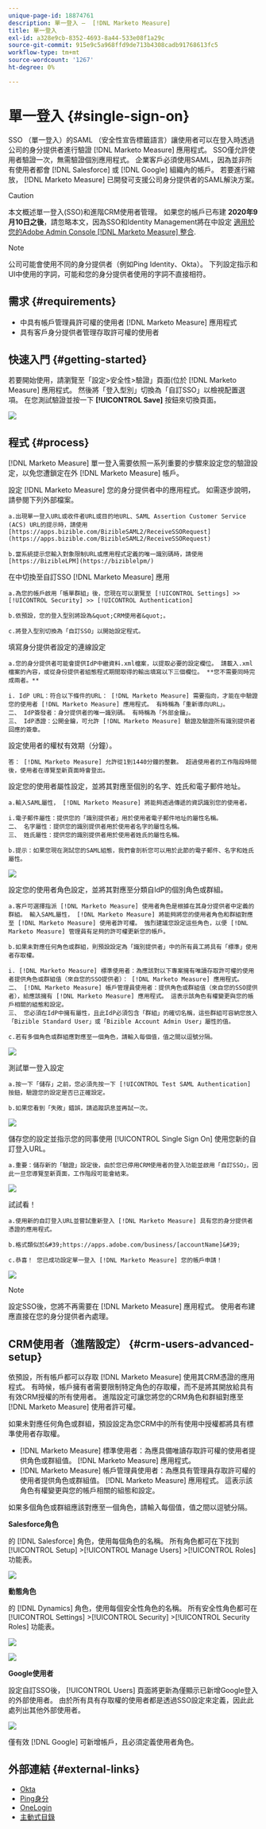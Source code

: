 ```yaml
---
unique-page-id: 18874761
description: 單一登入 —  [!DNL Marketo Measure]
title: 單一登入
exl-id: a328e9cb-8352-4693-8a44-533e08f1a29c
source-git-commit: 915e9c5a968ffd9de713b4308cadb91768613fc5
workflow-type: tm+mt
source-wordcount: '1267'
ht-degree: 0%

---
```


# 單一登入 {#single-sign-on}

SSO （單一登入）的SAML （安全性宣告標籤語言）讓使用者可以在登入時透過公司的身分提供者進行驗證 [!DNL Marketo Measure] 應用程式。 SSO僅允許使用者驗證一次，無需驗證個別應用程式。 企業客戶必須使用SAML，因為並非所有使用者都會 [!DNL Salesforce] 或 [!DNL Google] 組織內的帳戶。 若要進行縮放， [!DNL Marketo Measure] 已開發可支援公司身分提供者的SAML解決方案。

>[!CAUTION]
>
>本文概述單一登入(SSO)和進階CRM使用者管理。 如果您的帳戶已布建 **2020年9月10日之後**，請忽略本文，因為SSO和Identity Management將在中設定 [適用於您的Adobe Admin Console [!DNL Marketo Measure] 整合](/help/configuration-and-setup/getting-started-with-marketo-measure/marketo-measure-quick-start.md).

>[!NOTE]
>
>公司可能會使用不同的身分提供者（例如Ping Identity、Okta）。 下列設定指示和UI中使用的字詞，可能和您的身分提供者使用的字詞不直接相符。

## 需求 {#requirements}

* 中具有帳戶管理員許可權的使用者 [!DNL Marketo Measure] 應用程式
* 具有客戶身分提供者管理存取許可權的使用者

## 快速入門 {#getting-started}

若要開始使用，請瀏覽至「設定>安全性>驗證」頁面(位於 [!DNL Marketo Measure] 應用程式。 然後將「登入型別」切換為「自訂SSO」以檢視配置選項。 在您測試驗證並按一下 **[!UICONTROL Save]** 按鈕來切換頁面。

![](assets/single-sign-on-1.png)

## 程式 {#process}

[!DNL Marketo Measure] 單一登入需要依照一系列重要的步驟來設定您的驗證設定，以免您遭鎖定在外 [!DNL Marketo Measure] 帳戶。

設定 [!DNL Marketo Measure] 您的身分提供者中的應用程式。 如需逐步說明，請參閱下列外部檔案。

    a.出現單一登入URL或收件者URL或目的地URL、SAML Assertion Customer Service (ACS) URL的提示時，請使用[https://apps.bizible.com/BizibleSAML2/ReceiveSSORequest](https://apps.bizible.com/BizibleSAML2/ReceiveSSORequest)
    
    b.當系統提示您輸入對象限制URL或應用程式定義的唯一識別碼時，請使用[https://BizibleLPM](https://biziblelpm/)

在中切換至自訂SSO [!DNL Marketo Measure] 應用

    a.為您的帳戶啟用「帳單群組」後，您現在可以瀏覽至 [!UICONTROL Settings] >>[!UICONTROL Security] >> [!UICONTROL Authentication]
    
    b.依預設，您的登入型別將設為&quot;CRM使用者&quot;。
    
    c.將登入型別切換為「自訂SSO」以開始設定程式。

填寫身分提供者設定的連線設定

    a.您的身分提供者可能會提供IdP中繼資料.xml檔案，以提取必要的設定欄位。 請載入.xml檔案的內容，或從身份提供者組態程式期間取得的輸出填寫以下三個欄位。 **您不需要同時完成兩者。**
    
    i. IdP URL：符合以下條件的URL： [!DNL Marketo Measure] 需要指向，才能在中驗證您的使用者 [!DNL Marketo Measure] 應用程式。 有時稱為「重新導向URL」。
    二、 IdP簽發者：身分提供者的唯一識別碼。 有時稱為「外部金鑰」。
    三、 IdP憑證：公開金鑰，可允許 [!DNL Marketo Measure] 驗證及驗證所有識別提供者回應的簽章。

設定使用者的權杖有效期（分鐘）。

    答： [!DNL Marketo Measure] 允許從1到1440分鐘的整數。 超過使用者的工作階段時間後，使用者在導覽至新頁面時會登出。

設定您的使用者屬性設定，並將其對應至個別的名字、姓氏和電子郵件地址。

    a.輸入SAML屬性， [!DNL Marketo Measure] 將能夠透過傳遞的資訊識別您的使用者。
    
    i.電子郵件屬性：提供您的「識別提供者」用於使用者電子郵件地址的屬性名稱。
    二、 名字屬性：提供您的識別提供者用於使用者名字的屬性名稱。
    三、 姓氏屬性：提供您的識別提供者用於使用者姓氏的屬性名稱。
    
    b.提示：如果您現在測試您的SAML組態，我們會剖析您可以用於此節的電子郵件、名字和姓氏屬性。

![](assets/single-sign-on-2.png)

設定您的使用者角色設定，並將其對應至分類自IdP的個別角色或群組。

    a.客戶可選擇指派 [!DNL Marketo Measure] 使用者角色是根據在其身分提供者中定義的群組。 輸入SAML屬性， [!DNL Marketo Measure] 將能夠將您的使用者角色和群組對應至 [!DNL Marketo Measure] 使用者許可權。 強烈建議您設定這些角色，以便 [!DNL Marketo Measure] 管理員有足夠的許可權更新您的帳戶。
    
    b.如果未對應任何角色或群組，則預設設定為「識別提供者」中的所有員工將具有「標準」使用者存取權。
    
    i. [!DNL Marketo Measure] 標準使用者：為應該對以下專案擁有唯讀存取許可權的使用者提供角色或群組值（來自您的SSO提供者）： [!DNL Marketo Measure] 應用程式。
    二、 [!DNL Marketo Measure] 帳戶管理員使用者：提供角色或群組值（來自您的SSO提供者），給應該擁有 [!DNL Marketo Measure] 應用程式。 這表示該角色有權變更與您的帳戶相關的組態和設定。
    三、 您必須在IdP中擁有屬性，且此IdP必須包含「群組」的確切名稱，這些群組可容納您放入「Bizible Standard User」或「Bizible Account Admin User」屬性的值。
    
    c.若有多個角色或群組應對應至一個角色，請輸入每個值，值之間以逗號分隔。

![](assets/single-sign-on-3.png)

測試單一登入設定

    a.按一下「儲存」之前，您必須先按一下 [!UICONTROL Test SAML Authentication] 按鈕，驗證您的設定是否已正確設定。
    
    b.如果您看到「失敗」錯誤，請追蹤訊息並再試一次。

![](assets/single-sign-on-4.png)

儲存您的設定並指示您的同事使用 [!UICONTROL Single Sign On] 使用您新的自訂登入URL。

    a.重要：儲存新的「驗證」設定後，由於您已停用CRM使用者的登入功能並啟用「自訂SSO」，因此一旦您導覽至新頁面，工作階段可能會結束。

![](assets/single-sign-on-5.png)

試試看！

    a.使用新的自訂登入URL並嘗試重新登入 [!DNL Marketo Measure] 具有您的身分提供者憑證的應用程式。
    
    b.格式類似於&#39;https://apps.adobe.com/business/[accountName]&#39;
    
    c.恭喜！ 您已成功設定單一登入 [!DNL Marketo Measure] 您的帳戶申請！

![](assets/single-sign-on-6.png)

>[!NOTE]
>
>設定SSO後，您將不再需要在 [!DNL Marketo Measure] 應用程式。 使用者布建應直接在您的身分提供者內處理。

## CRM使用者（進階設定） {#crm-users-advanced-setup}

依預設，所有帳戶都可以存取 [!DNL Marketo Measure] 使用其CRM憑證的應用程式。 有時候，帳戶擁有者需要限制特定角色的存取權，而不是將其開放給具有有效CRM授權的所有使用者。 進階設定可讓您將您的CRM角色和群組對應至 [!DNL Marketo Measure] 使用者許可權。

如果未對應任何角色或群組，預設設定為您CRM中的所有使用中授權都將具有標準使用者存取權。

* [!DNL Marketo Measure] 標準使用者：為應具備唯讀存取許可權的使用者提供角色或群組值。 [!DNL Marketo Measure] 應用程式。
* [!DNL Marketo Measure] 帳戶管理員使用者：為應具有管理員存取許可權的使用者提供角色或群組值。 [!DNL Marketo Measure] 應用程式。 這表示該角色有權變更與您的帳戶相關的組態和設定。

如果多個角色或群組應該對應至一個角色，請輸入每個值，值之間以逗號分隔。

**Salesforce角色**

的 [!DNL Salesforce] 角色，使用每個角色的名稱。 所有角色都可在下找到 [!UICONTROL Setup] >[!UICONTROL Manage Users] >[!UICONTROL Roles] 功能表。

![](assets/6.png)

**動態角色**

的 [!DNL Dynamics] 角色，使用每個安全性角色的名稱。 所有安全性角色都可在 [!UICONTROL Settings] >[!UICONTROL Security] >[!UICONTROL Security Roles] 功能表。

![](assets/7.png)

![](assets/8.png)

**Google使用者**

設定自訂SSO後， [!UICONTROL Users] 頁面將更新為僅顯示已新增Google登入的外部使用者。 由於所有具有存取權的使用者都是透過SSO設定來定義，因此此處列出其他外部使用者。

![](assets/9.png)

僅有效 [!DNL Google] 可新增帳戶，且必須定義使用者角色。

## 外部連結 {#external-links}

* [Okta](http://developer.okta.com/standards/SAML/setting_up_a_saml_application_in_okta)
* [Ping身分](http://docs.pingidentity.com/bundle/p1_enterpriseConfigSsoSaml_cas/page/enableAppWithoutURL.html)
* [OneLogin](http://onelogin.service-now.com/support?id=kb_article&amp;sys_id=b2c91143db109700d5505eea4b9619d5)
* [主動式目錄](http://docs.microsoft.com/en-us/azure/active-directory/active-directory-saas-custom-apps)
